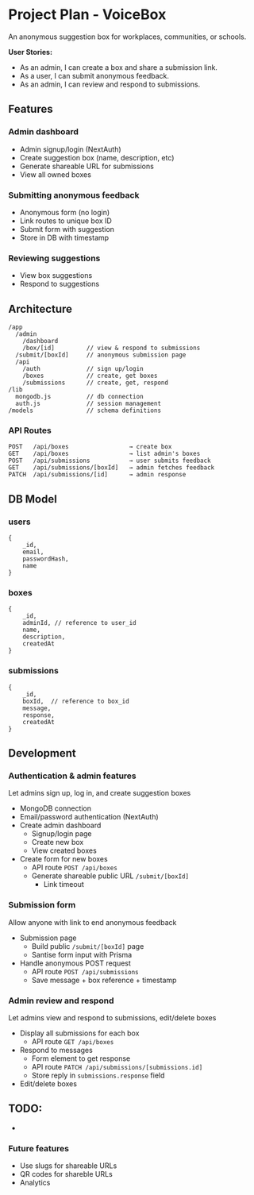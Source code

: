 # Project Plan - VoiceBox
An anonymous suggestion box for workplaces, communities, or schools.

**User Stories:**
- As an admin, I can create a box and share a submission link.
- As a user, I can submit anonymous feedback.
- As an admin, I can review and respond to submissions.

## Features
### Admin dashboard
- Admin signup/login (NextAuth)
- Create suggestion box (name, description, etc)
- Generate shareable URL for submissions
- View all owned boxes

### Submitting anonymous feedback
- Anonymous form (no login)
- Link routes to unique box ID
- Submit form with suggestion
- Store in DB with timestamp

### Reviewing suggestions
- View box suggestions
- Respond to suggestions

## Architecture
```
/app
  /admin
    /dashboard
    /box/[id]         // view & respond to submissions
  /submit/[boxId]     // anonymous submission page
  /api
    /auth             // sign up/login
    /boxes            // create, get boxes
    /submissions      // create, get, respond
/lib
  mongodb.js          // db connection
  auth.js             // session management
/models               // schema definitions
```

### API Routes
```
POST   /api/boxes                 → create box
GET    /api/boxes                 → list admin's boxes
POST   /api/submissions           → user submits feedback
GET    /api/submissions/[boxId]   → admin fetches feedback
PATCH  /api/submissions/[id]      → admin response
```

## DB Model
### users
```
{
    _id,
    email,
    passwordHash,
    name
}
```

### boxes
```
{
    _id,
    adminId, // reference to user_id
    name,
    description,
    createdAt
}
```

### submissions
```
{
    _id,
    boxId,  // reference to box_id
    message,
    response,
    createdAt
}
```

## Development
### Authentication & admin features
Let admins sign up, log in, and create suggestion boxes
- MongoDB connection
- Email/password authentication (NextAuth)
- Create admin dashboard
  - Signup/login page
  - Create new box
  - View created boxes
- Create form for new boxes
  - API route `POST /api/boxes`
  - Generate shareable public URL `/submit/[boxId]`
    - Link timeout

### Submission form
Allow anyone with link to end anonymous feedback
- Submission page
  - Build public `/submit/[boxId]` page
  - Santise form input with Prisma
- Handle anonymous POST request
  - API route `POST /api/submissions`
  - Save message + box reference + timestamp

### Admin review and respond
Let admins view and respond to submissions, edit/delete boxes
- Display all submissions for each box
  - API route `GET /api/boxes`
- Respond to messages
  - Form element to get response
  - API route `PATCH /api/submissions/[submissions.id]`
  - Store reply in `submissions.response` field
- Edit/delete boxes

## TODO:
- 

### Future features
- Use slugs for shareable URLs
- QR codes for shareble URLs
- Analytics
